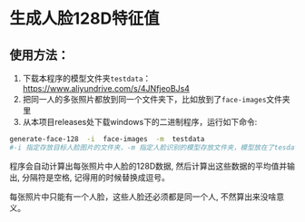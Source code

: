 # 生成人脸128D特征值

## 使用方法：
1. 下载本程序的模型文件夹`testdata`：https://www.aliyundrive.com/s/4JNfjeoBJs4
2. 把同一人的多张照片都放到同一个文件夹下，比如放到了`face-images`文件夹里
3. 从本项目releases处下载windows下的二进制程序，运行如下命令:
  ```bash
  generate-face-128  -i  face-images  -m  testdata
  #-i 指定存放目标人脸图片的文件夹，-m 指定人脸识别的模型存放文件夹，模型放在了tesdata目录里。
 ```
  程序会自动计算出每张照片中人脸的128D数据, 然后计算出这些数据的平均值并输出, 分隔符是空格, 记得用的时候替换成逗号。
  
  每张照片中只能有一个人脸，这些人脸还必须都是同一个人, 不然算出来没啥意义。